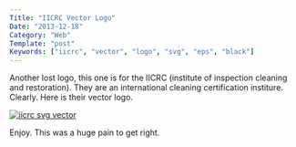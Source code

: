 ```yaml
---
Title: "IICRC Vector Logo"
Date: "2013-12-18"
Category: "Web"
Template: "post"
Keywords: ["iicrc", "vector", "logo", "svg", "eps", "black"]
---
```


Another lost logo, this one is for the IICRC (institute of inspection cleaning and restoration). They are an international cleaning certification institure. Clearly. Here is their vector logo.

<div class="center">
  <a href="/images/iicrc.svg" title="iicrc svg vector" target="_blank"><img alt="iicrc svg vector" src="/images/iicrc.svg" ></a>
</div>

Enjoy. This was a huge pain to get right.

